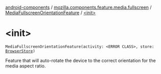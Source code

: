 [android-components](../../index.md) / [mozilla.components.feature.media.fullscreen](../index.md) / [MediaFullscreenOrientationFeature](index.md) / [&lt;init&gt;](./-init-.md)

# &lt;init&gt;

`MediaFullscreenOrientationFeature(activity: <ERROR CLASS>, store: `[`BrowserStore`](../../mozilla.components.browser.state.store/-browser-store/index.md)`)`

Feature that will auto-rotate the device to the correct orientation for the media aspect ratio.

